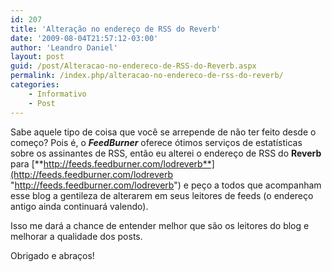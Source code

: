 ```yaml
---
id: 207
title: 'Alteração no endereço de RSS do Reverb'
date: '2009-08-04T21:57:12-03:00'
author: 'Leandro Daniel'
layout: post
guid: /post/Alteracao-no-endereco-de-RSS-do-Reverb.aspx
permalink: /index.php/alteracao-no-endereco-de-rss-do-reverb/
categories:
    - Informativo
    - Post
---
```


Sabe aquele tipo de coisa que você se arrepende de não ter feito desde o começo? Pois é, o ***FeedBurner*** oferece ótimos serviços de estatísticas sobre os assinantes de RSS, então eu alterei o endereço de RSS do **Reverb** para [**http://feeds.feedburner.com/lodreverb**](http://feeds.feedburner.com/lodreverb "http://feeds.feedburner.com/lodreverb") e peço a todos que acompanham esse blog a gentileza de alterarem em seus leitores de feeds (o endereço antigo ainda continuará valendo).

Isso me dará a chance de entender melhor que são os leitores do blog e melhorar a qualidade dos posts.

Obrigado e abraços!